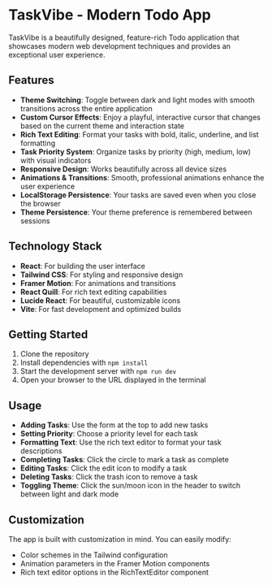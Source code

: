 # TaskVibe - Modern Todo App

TaskVibe is a beautifully designed, feature-rich Todo application that showcases modern web development techniques and provides an exceptional user experience.

## Features

- **Theme Switching**: Toggle between dark and light modes with smooth transitions across the entire application
- **Custom Cursor Effects**: Enjoy a playful, interactive cursor that changes based on the current theme and interaction state
- **Rich Text Editing**: Format your tasks with bold, italic, underline, and list formatting
- **Task Priority System**: Organize tasks by priority (high, medium, low) with visual indicators
- **Responsive Design**: Works beautifully across all device sizes
- **Animations & Transitions**: Smooth, professional animations enhance the user experience
- **LocalStorage Persistence**: Your tasks are saved even when you close the browser
- **Theme Persistence**: Your theme preference is remembered between sessions

## Technology Stack

- **React**: For building the user interface
- **Tailwind CSS**: For styling and responsive design
- **Framer Motion**: For animations and transitions
- **React Quill**: For rich text editing capabilities
- **Lucide React**: For beautiful, customizable icons
- **Vite**: For fast development and optimized builds

## Getting Started

1. Clone the repository
2. Install dependencies with `npm install`
3. Start the development server with `npm run dev`
4. Open your browser to the URL displayed in the terminal

## Usage

- **Adding Tasks**: Use the form at the top to add new tasks
- **Setting Priority**: Choose a priority level for each task
- **Formatting Text**: Use the rich text editor to format your task descriptions
- **Completing Tasks**: Click the circle to mark a task as complete
- **Editing Tasks**: Click the edit icon to modify a task
- **Deleting Tasks**: Click the trash icon to remove a task
- **Toggling Theme**: Click the sun/moon icon in the header to switch between light and dark mode

## Customization

The app is built with customization in mind. You can easily modify:

- Color schemes in the Tailwind configuration
- Animation parameters in the Framer Motion components
- Rich text editor options in the RichTextEditor component

